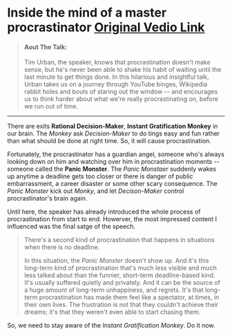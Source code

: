 # Inside the mind of a master procrastinator [Original Vedio Link](https://www.ted.com/talks/tim_urban_inside_the_mind_of_a_master_procrastinator)

> #### Aout The Talk:
>Tim Urban, the speaker, knows that procrastination doesn't make sense, but he's never been able to shake his habit of waiting until the last minute to get things done. In this hilarious and insightful talk, Urban takes us on a journey through YouTube binges, Wikipedia rabbit holes and bouts of staring out the window -- and encourages us to think harder about what we're really procrastinating on, before we run out of time.

***
 There are exits **Rational Decision-Maker**, **Instant Gratification Monkey** in our brain. The *Monkey* ask *Decision-Maker* to do tings easy and fun rather than what should be done at right time. So, it will cause procrastination.

 
 Fortunately, the procrastinator has a guardian angel, someone who's always looking down on him and watching over him in procrastination moments -- someone called the **Panic Monster**. The *Panic Monstaer* suddenly wakes up anytime a deadline gets too closer or there is danger of public embarrassment, a career disaster or some other scary consequence. The *Panic Monster* kick out *Monky*, and let *Decison-Maker* control procrastinator's brain again.

 Until here, the speaker has already introduced the whole process of procrastination from start to end. Howerver, the most impressed content I influenced was the final satge of the speech. 

>There's a second kind of procrastination that happens in situations when there is no deadline.
>
>In this situation, the *Panic Monster* doesn't show up. And it's this long-term kind of procrastination that's much less visible and much less talked about than the funnier, short-term deadline-based kind. It's usually suffered quietly and privately. And it can be the source of a huge amount of long-term unhappiness, and regrets. It's that long-term procrastination has made them feel like a spectator, at times, in their own lives. The frustration is not that they couldn't achieve their dreams; it's that they weren't even able to start chasing them. 


So, we need to stay aware of the *Instant Gratification Monkey*. Do it now.
